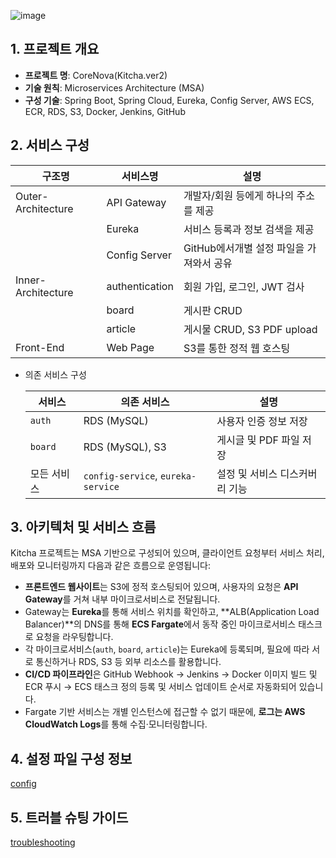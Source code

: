 
![image](https://github.com/user-attachments/assets/7d65d571-7e07-40e6-b606-d7bdfd7d2f12)
## 1. 프로젝트 개요

- **프로젝트 명**: CoreNova(Kitcha.ver2)
- **기술 원칙**: Microservices Architecture (MSA)
- **구성 기술**: Spring Boot, Spring Cloud, Eureka, Config Server, AWS ECS, ECR, RDS, S3, Docker, Jenkins, GitHub

## 2. 서비스 구성
| 구조명 | 서비스명 | 설명 |
| --- | --- | --- |
| Outer-Architecture | API Gateway | 개발자/회원 등에게 하나의 주소를 제공 |
|  | Eureka | 서비스 등록과 정보 검색을 제공 |
|  | Config Server | GitHub에서개별 설정 파일을 가져와서 공유 |
| Inner-Architecture | authentication | 회원 가입, 로그인, JWT 검사 |
|  | board | 게시판 CRUD |
|  | article | 게시물 CRUD, S3 PDF upload |
| Front-End | Web Page | S3를 통한 정적 웹 호스팅 |
- 의존 서비스 구성
    
    
    | 서비스 | 의존 서비스 | 설명 |
    | --- | --- | --- |
    | `auth` | RDS (MySQL) | 사용자 인증 정보 저장 |
    | `board` | RDS (MySQL), S3 | 게시글 및 PDF 파일 저장 |
    | 모든 서비스 | `config-service`, `eureka-service` | 설정 및 서비스 디스커버리 기능 |

## 3. 아키텍처 및 서비스 흐름

Kitcha 프로젝트는 MSA 기반으로 구성되어 있으며, 클라이언트 요청부터 서비스 처리, 배포와 모니터링까지 다음과 같은 흐름으로 운영됩니다:

- **프론트엔드 웹사이트**는 S3에 정적 호스팅되어 있으며, 사용자의 요청은 **API Gateway**를 거쳐 내부 마이크로서비스로 전달됩니다.
- Gateway는 **Eureka**를 통해 서비스 위치를 확인하고, **ALB(Application Load Balancer)**의 DNS를 통해 **ECS Fargate**에서 동작 중인 마이크로서비스 태스크로 요청을 라우팅합니다.
- 각 마이크로서비스(`auth`, `board`, `article`)는 Eureka에 등록되며, 필요에 따라 서로 통신하거나 RDS, S3 등 외부 리소스를 활용합니다.
- **CI/CD 파이프라인**은 GitHub Webhook → Jenkins → Docker 이미지 빌드 및 ECR 푸시 → ECS 태스크 정의 등록 및 서비스 업데이트 순서로 자동화되어 있습니다.
- Fargate 기반 서비스는 개별 인스턴스에 접근할 수 없기 때문에, **로그는 AWS CloudWatch Logs**를 통해 수집·모니터링합니다.

## 4. 설정 파일 구성 정보

  [config](https://github.com/LGCoreNova/Config)

## 5. 트러블 슈팅 가이드

  [troubleshooting](https://github.com/LGCoreNova/Kitcha/blob/main/troubleShooting.md)
